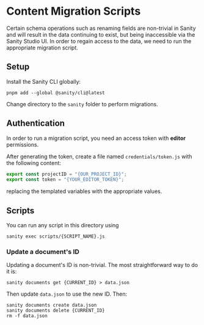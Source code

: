 # Content Migration Scripts

Certain schema operations such as renaming fields are non-trivial in Sanity and will result in the data
continuing to exist, but being inaccessible via the Sanity Studio UI. In order to regain access to the data,
we need to run the appropriate migration script.

## Setup

Install the Sanity CLI globally:
```shell
pnpm add --global @sanity/cli@latest
```

Change directory to the `sanity` folder to perform migrations.

## Authentication

In order to run a migration script, you need an access token with **editor** permissions.

After generating the token, create a file named `credentials/token.js` with the following content:
```js
export const projectID = "{OUR_PROJECT_ID}";
export const token = "{YOUR_EDITOR_TOKEN}";
```
replacing the templated variables with the appropriate values.

## Scripts

You can run any script in this directory using
```shell
sanity exec scripts/{SCRIPT_NAME}.js
```

### Update a document's ID

Updating a document's ID is non-trivial. The most straightforward way to do it is:
```shell
sanity documents get {CURRENT_ID} > data.json
```
Then update `data.json` to use the new ID. Then:
```shell
sanity documents create data.json
sanity documents delete {CURRENT_ID}
rm -f data.json
```
